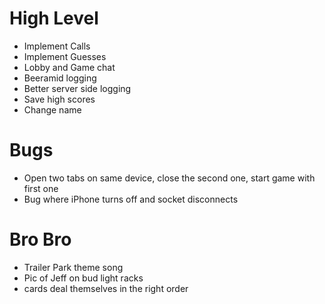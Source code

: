 # High Level
- Implement Calls
- Implement Guesses
- Lobby and Game chat
- Beeramid logging
- Better server side logging
- Save high scores
- Change name

# Bugs
- Open two tabs on same device, close the second one, start game with first one
- Bug where iPhone turns off and socket disconnects

# Bro Bro
- Trailer Park theme song
- Pic of Jeff on bud light racks
- cards deal themselves in the right order
